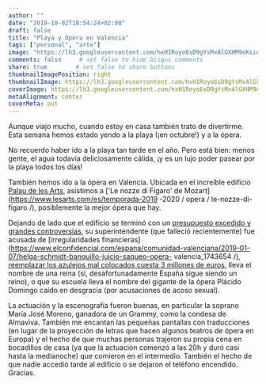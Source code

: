 ```yaml
---
author: ""
date: "2019-10-02T18:54:24+02:00"
draft: false
title: "Playa y Opera en Valencia"
tags: ["personal", "arte"]
image: "https://lh3.googleusercontent.com/hxH1Royo6sD9gYsMxAlGXHM9eKsiq4sAAYn1Mjn7eGbybMk4aTvX44dY2fRL914HcSKe2mRVi1lx7cBJugyZ3z_qsvYfu7PVU6ca_2WTNiEiU_jmsxzKNppS92l1svRBj0UT-5QCmds=w1920-h1080"
comments: false     # set false to hide Disqus comments
share: true        # set false to share buttons
thumbnailImagePosition: right
thumbnailImage: https://lh3.googleusercontent.com/hxH1Royo6sD9gYsMxAlGXHM9eKsiq4sAAYn1Mjn7eGbybMk4aTvX44dY2fRL914HcSKe2mRVi1lx7cBJugyZ3z_qsvYfu7PVU6ca_2WTNiEiU_jmsxzKNppS92l1svRBj0UT-5QCmds=w1920-h1080
coverImage: https://lh3.googleusercontent.com/hxH1Royo6sD9gYsMxAlGXHM9eKsiq4sAAYn1Mjn7eGbybMk4aTvX44dY2fRL914HcSKe2mRVi1lx7cBJugyZ3z_qsvYfu7PVU6ca_2WTNiEiU_jmsxzKNppS92l1svRBj0UT-5QCmds=w1920-h1080
metaAlignment: center
coverMeta: out
---
```


Aunque viajo mucho, cuando estoy en casa también trato de divertirme. Esta semana hemos estado yendo a la playa (¡en octubre!) y a la ópera.

<!--more-->

No recuerdo haber ido a la playa tan tarde en el año. Pero está bien: menos gente, el agua todavía deliciosamente cálida, ¡y es un lujo poder pasear por la playa todos los días!

También hemos ido a la ópera en Valencia. Ubicada en el increíble edificio [Palau de les Arts](https://www.lesarts.com), asistimos a ['Le nozze di Figaro' de Mozart](https://www.lesarts.com/es/temporada-2019 -2020 / opera / le-nozze-di-figaro /), posiblemente la mejor ópera que hay.

Dejando de lado que el edificio se terminó con un [presupuesto excedido y grandes controversias](http://epoca1.valenciaplaza.com/ver/112586/el-palau-de-les-arts-es-una-ruina.html), su superintendente (que falleció recientemente) fue acusada de [irregularidades financieras](https://www.elconfidencial.com/espana/comunidad-valenciana/2019-01-07/helga-schmidt-banquillo-juicio-saqueo-opera- valencia_1743654 /), [reemplazar los azulejos mal colocados cuesta 3 millones de euros](https://www.levante-emv.com/cultura/2014/01/08/trencadis-cubierta-palau-les-arts/1066478.html), lleva el nombre de una reina (sí, desafortunadamente España sigue siendo un reino), o que su escuela lleva el nombre del gigante de la ópera Plácido Domingo caído en desgracia (por acusaciones de acoso sexual).

La actuación y la escenografía fueron buenas, en particular la soprano María José Moreno, ganadora de un Grammy, como la condesa de Almaviva. También me encantan las pequeñas pantallas con traducciones (en lugar de la proyección de letras que hacen algunos teatros de ópera en Europa) y el hecho de que muchas personas trajeron su propia cena en bocadillos de casa (ya que la actuación comenzó a las 20h y duró casi hasta la medianoche) que comieron en el intermedio. También el hecho de que nadie accedió tarde al edificio o se dejaron el teléfono encendido. Gracias.

<script src="https://cdn.jsdelivr.net/npm/publicalbum@latest/embed-ui.min.js" async></script>
<div class="pa-gallery-player-widget" style="width:100%; height:480px; display:none;"
  data-link="https://photos.app.goo.gl/FXMBgmBY8Hn9EHrU6"
  data-title="8 new photos by Jorge Cortell">
  <object data="https://lh3.googleusercontent.com/hiCZ6HhjYoen6edFhiCTUbDCc9m2-PXgsLp9225VoyHNo47hbRImEYNgZXxMdwmzQyJoJZ-REjaJNBbBQOjrP4Vaf5_-sAwfmhvPIvqVXn_E9P03t1jaRsYlFoF7PGQGCiM1dkDY4nc=w1920-h1080"></object>
  <object data="https://lh3.googleusercontent.com/wjla_9HOiaoR8W12YYMvdyVMrmq1M41foApuWCYNbEbBz-psCIxXAy1MUsvqjULeko8_pxs_Xl4HS9Tl-El1tQt0mm-do7-J_zrBQQF3oLr5RNwytyFFq-DsJkgzoMN4ei8ReAOIGLI=w1920-h1080"></object>
  <object data="https://lh3.googleusercontent.com/Zzs7X87wM50eUeBZNK-dvSP9_Ry2aEfKdYg6l9_-dSMZQgW7XzXK64W2xz_eoMHgTp6RH0YWOxKgQWmYcxK4Iy1kFmhu4LBQkPmyPSb6BNbjIauQ8-zi0XWklkkpkclONLPFgOXyQn4=w1920-h1080"></object>
  <object data="https://lh3.googleusercontent.com/kV6s63WWXwdVjmur1heEUHVjtmqlGqfQjfwCTVvgZKHw-LLRkpwa81qVkrhiMYNb6quZiB3fjZz8qCWdzl7vzcMG8mR9iVPqzRne_gs23_x7Qcls8Gl8uZBn_2OOth-E5D_dUn7d_lY=w1920-h1080"></object>
  <object data="https://lh3.googleusercontent.com/rGgxaP4_zGVKwdIHBS7czg_s0FQOssmmjnloRJyHWFVHqRAS3uQmkrK2lNf7mpR0FKd4r9MVjR9RZJO4gpvWkxmFNagoj4TDZknRoqF1KxkTCmQzjhyVZU542kVoyoaDZuNbqcdkan8=w1920-h1080"></object>
  <object data="https://lh3.googleusercontent.com/1kBPglb2iAZPNPRDHezrMebLfHTuIHu0tceESVYo5gcnLfphd_yLb7eDOKSFGhMqI2pNLXYKiZWiKc5R4G5NNhaazSUi3A9NsLYQkK1b3WE_LB4g1_4lDZhVvwNC88iDRpDV-MJnOH8=w1920-h1080"></object>
  <object data="https://lh3.googleusercontent.com/ds-PvV4-0Aw181Wu4LPRKZZRyUr52Dm940YCY9KCKcT_cTAM366tJ12GyFI3JlG_ai9ZVLGv07ntcDqU1w6cVH3z3riZJO6bdYkNtpRlMHZaT0ASUjhp6kim2vpT9aAKAWT2V9Vv-OI=w1920-h1080"></object>
  <object data="https://lh3.googleusercontent.com/xhu6ryGy25c-vs1lt0mVGWxiu_EMJ6lNQlMxxnKBTlmPN3f8dGlTGbjbTtbIbu_f7VIEIcNbYAvu5ij-Wl6oAwt1ub79tDZvx6Qnfallb3dcsvTpfb0ZkJRc1q9-nt3p048pU1cV6ic=w1920-h1080"></object>
</div>
